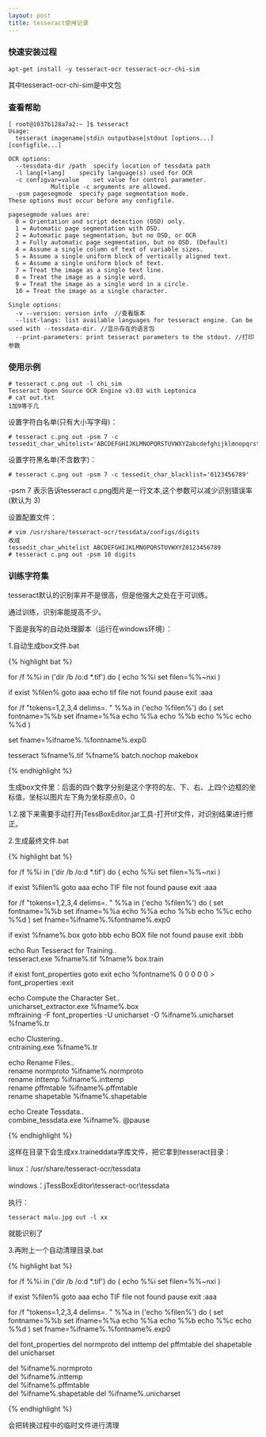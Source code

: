 ```yaml
---
layout: post
title: tesseract使用记录
---
```


### 快速安装过程

	apt-get install -y tesseract-ocr tesseract-ocr-chi-sim

其中tesseract-ocr-chi-sim是中文包

### 查看帮助

	[ root@1037b128a7a2:~ ]$ tesseract   
	Usage:
	  tesseract imagename|stdin outputbase|stdout [options...] [configfile...]
	
	OCR options:
	  --tessdata-dir /path	specify location of tessdata path
	  -l lang[+lang]	specify language(s) used for OCR
	  -c configvar=value	set value for control parameter.
				Multiple -c arguments are allowed.
	  -psm pagesegmode	specify page segmentation mode.
	These options must occur before any configfile.
	
	pagesegmode values are:
	  0 = Orientation and script detection (OSD) only.
	  1 = Automatic page segmentation with OSD.
	  2 = Automatic page segmentation, but no OSD, or OCR
	  3 = Fully automatic page segmentation, but no OSD. (Default)
	  4 = Assume a single column of text of variable sizes.
	  5 = Assume a single uniform block of vertically aligned text.
	  6 = Assume a single uniform block of text.
	  7 = Treat the image as a single text line.
	  8 = Treat the image as a single word.
	  9 = Treat the image as a single word in a circle.
	  10 = Treat the image as a single character.
	
	Single options:
	  -v --version: version info  //查看版本
	  --list-langs: list available languages for tesseract engine. Can be used with --tessdata-dir. //显示存在的语言包
	  --print-parameters: print tesseract parameters to the stdout. //打印参数

### 使用示例

	# tesseract c.png out -l chi_sim
	Tesseract Open Source OCR Engine v3.03 with Leptonica
	# cat out.txt
    1加9等于几

设置字符白名单(只有大小写字母)：

	# tesseract c.png out -psm 7 -c tessedit_char_whitelist='ABCDEFGHIJKLMNOPQRSTUVWXYZabcdefghijklmnopqrstuvwxyz'

设置字符黑名单(不含数字)：

	# tesseract c.png out -psm 7 -c tessedit_char_blacklist='0123456789'

-psm 7 表示告诉tesseract c.png图片是一行文本,这个参数可以减少识别错误率(默认为 3)

设置配置文件：

	# vim /usr/share/tesseract-ocr/tessdata/configs/digits
	改成
	tessedit_char_whitelist ABCDEFGHIJKLMNOPQRSTUVWXYZ0123456789
	# tesseract c.png out -psm 10 digits


### 训练字符集

tesseract默认的识别率并不是很高，但是他强大之处在于可训练。

通过训练，识别率能提高不少。

下面是我写的自动处理脚本（运行在windows环境）：

1.自动生成box文件.bat

{% highlight bat %}

for /f %%i in ('dir /b /o:d *.tif') do (
        echo %%i
        set filen=%%~nxi
    )

if exist %filen% goto aaa
    echo tif file not found
    pause
    exit
:aaa

for /f "tokens=1,2,3,4 delims=. " %%a in ('echo %filen%') do (
    set fontname=%%b
    set ifname=%%a
    echo %%a
    echo %%b
    echo %%c
    echo %%d
    )

set fname=%ifname%.%fontname%.exp0

tesseract %fname%.tif %fname% batch.nochop makebox

{% endhighlight %}

生成box文件里：后面的四个数字分别是这个字符的左、下、右、上四个边框的坐标值，坐标以图片左下角为坐标原点0，0


1.2.接下来需要手动打开jTessBoxEditor.jar工具-打开tif文件，对识别结果进行修正。

2.生成最终文件.bat

{% highlight bat %}

for /f %%i in ('dir /b /o:d *.tif') do (
        echo %%i
        set filen=%%~nxi
    )

if exist %filen% goto aaa
    echo TIF file not found
    pause
    exit
:aaa

for /f "tokens=1,2,3,4 delims=. " %%a in ('echo %filen%') do (
    set fontname=%%b
    set ifname=%%a
    echo %%a
    echo %%b
    echo %%c
    echo %%d
    )
set fname=%ifname%.%fontname%.exp0

if exist %fname%.box goto bbb
    echo BOX file not found
    pause
    exit
:bbb

echo Run Tesseract for Training..  
tesseract.exe %fname%.tif %fname% box.train  

if exist font_properties goto exit
   echo %fontname% 0 0 0 0 0 > font_properties
:exit

echo Compute the Character Set..  
unicharset_extractor.exe %fname%.box  
mftraining -F font_properties -U unicharset -O %ifname%.unicharset %fname%.tr  
  
echo Clustering..  
cntraining.exe %fname%.tr  
  
echo Rename Files..  
rename normproto %ifname%.normproto  
rename inttemp %ifname%.inttemp  
rename pffmtable %ifname%.pffmtable  
rename shapetable %ifname%.shapetable   
  
echo Create Tessdata..  
combine_tessdata.exe %ifname%. 
@pause

{% endhighlight %}

这样在目录下会生成xx.traineddata字库文件，把它拿到tesseract目录：

linux：/usr/share/tesseract-ocr/tessdata

windows：jTessBoxEditor\tesseract-ocr\tessdata

执行：

	tesseract malu.jpg out -l xx

就能识别了

3.再附上一个自动清理目录.bat

{% highlight bat %}

for /f %%i in ('dir /b /o:d *.tif') do (
        echo %%i
        set filen=%%~nxi
    )

if exist %filen% goto aaa
    echo TIF file not found
    pause
    exit
:aaa

for /f "tokens=1,2,3,4 delims=. " %%a in ('echo %filen%') do (
    set fontname=%%b
    set ifname=%%a
    echo %%a
    echo %%b
    echo %%c
    echo %%d
    )
set fname=%ifname%.%fontname%.exp0

del font_properties
del normproto
del inttemp
del pffmtable
del shapetable
del unicharset

del %ifname%.normproto  
del %ifname%.inttemp  
del %ifname%.pffmtable  
del %ifname%.shapetable
del %ifname%.unicharset


{% endhighlight %}

会把转换过程中的临时文件进行清理
